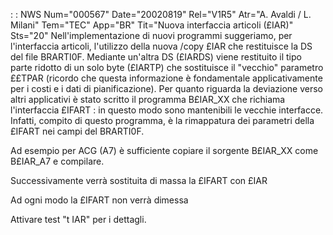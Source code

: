  :  : NWS Num="000567" Date="20020819" Rel="V1R5" Atr="A. Avaldi / L. Milani" Tem="TEC" App="BR" Tit="Nuova interfaccia articoli (£IAR)" Sts="20"
Nell'implementazione di nuovi programmi suggeriamo, per l'interfaccia articoli, l'utilizzo della nuova /copy £IAR che restituisce la DS del file BRARTI0F. Mediante un'altra DS (£IARDS) viene restituito il tipo parte ridotto di un solo  byte (£IARTP) che sostituisce il "vecchio" parametro ££TPAR (ricordo che questa informazione è fondamentale applicativamente per i costi e i dati di pianificazione).
Per quanto riguarda la deviazione verso altri applicativi è stato scritto il programma B£IAR_XX che
richiama l'interfaccia £IFART :  in questo modo sono mantenibili le vecchie interfacce.
Infatti, compito di questo programma, è la rimappatura dei parametri della £IFART nei campi del BRARTI0F.

Ad esempio per ACG (A7) è sufficiente copiare il sorgente B£IAR_XX come B£IAR_A7 e compilare.

Successivamente verrà sostituita di massa la £IFART con £IAR

Ad ogni modo la £IFART non verrà dimessa

Attivare test "t IAR" per i dettagli.
